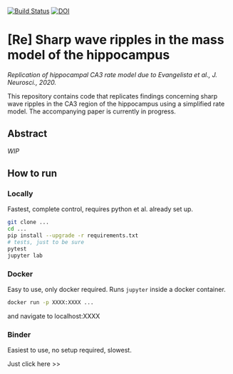 
[![Build Status](https://github.com/jajcayn/re_hippocampal_model/workflows/pytest/badge.svg)](https://github.com/jajcayn/re_hippocampal_model/actions) [![DOI](https://zenodo.org/badge/353683773.svg)](https://zenodo.org/badge/latestdoi/353683773)

# [Re] Sharp wave ripples in the mass model of the hippocampus
*Replication of hippocampal CA3 rate model due to Evangelista et al., J. Neurosci., 2020.*


This repository contains code that replicates findings concerning sharp wave ripples in the CA3 region of the hippocampus using a simplified rate model. The accompanying paper is currently in progress.

## Abstract
*WIP*

## How to run

### Locally
Fastest, complete control, requires python et al. already set up.
```bash
git clone ...
cd ...
pip install --upgrade -r requirements.txt
# tests, just to be sure
pytest
jupyter lab
```

### Docker
Easy to use, only docker required. Runs `jupyter` inside a docker container.
```bash
docker run -p XXXX:XXXX ...
```
and navigate to localhost:XXXX

### Binder
Easiest to use, no setup required, slowest.

Just click here >>
